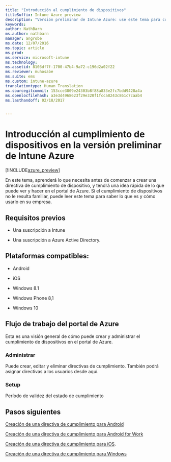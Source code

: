 ```yaml
---
title: "Introducción al cumplimiento de dispositivos"
titleSuffix: Intune Azure preview
description: "Versión preliminar de Intune Azure: use este tema para comprender los requisitos previos necesarios para crear directivas de cumplimiento en Microsoft Intune."
keywords: 
author: NathBarn
ms.author: nathbarn
manager: angrobe
ms.date: 12/07/2016
ms.topic: article
ms.prod: 
ms.service: microsoft-intune
ms.technology: 
ms.assetid: 8103df7f-1700-47b4-9a72-c196d2a02f22
ms.reviewer: muhosabe
ms.suite: ems
ms.custom: intune-azure
translationtype: Human Translation
ms.sourcegitcommit: 153cce3809e24303b8f88a833e2fc7bdd9428a4a
ms.openlocfilehash: a3e3d4968623f29e320f1fcca8243c861c7caab4
ms.lasthandoff: 02/18/2017


---
```


# <a name="get-started-with-device-compliance-in-intune-azure-preview"></a>Introducción al cumplimiento de dispositivos en la versión preliminar de Intune Azure


[!INCLUDE[azure_preview](../includes/azure_preview.md)]

En este tema, aprenderá lo que necesita antes de comenzar a crear una directiva de cumplimiento de dispositivo, y tendrá una idea rápida de lo que puede ver y hacer en el portal de Azure. Si el cumplimiento de dispositivos no le resulta familiar, puede leer este tema para saber lo que es y cómo usarlo en su empresa.

##  <a name="pre-requisites"></a>Requisitos previos


-   Una suscripción a Intune

-   Una suscripción a Azure Active Directory.



##  <a name="supported-platforms"></a>Plataformas compatibles:


-   Android

-   iOS

-   Windows 8.1

-   Windows Phone 8,1

-   Windows 10

##  <a name="azure-portal-workflow"></a>Flujo de trabajo del portal de Azure


Esta es una visión general de cómo puede crear y administrar el cumplimiento de dispositivos en el portal de Azure.

<!---### Overview

When you choose the **Set device compliance** workload, the blade opens with an  **Overview** section that displays a summary view of your compliance policies that you have created and the status of the devices they have been applied to. If you
don’t have any policies configured yet, the overview will just include the various reports but with no data.--->

### <a name="manage"></a>Administrar

Puede crear, editar y eliminar directivas de cumplimiento. También podrá asignar directivas a los usuarios desde aquí.

<!---### Monitor

This section is a detailed view of what you see in the **Overview**. A list of all the reports are displayed in this section and you can interactively drill down through each of these reports.--->

### <a name="setup"></a>Setup

Período de validez del estado de cumplimiento

##  <a name="next-steps"></a>Pasos siguientes
[Creación de una directiva de cumplimiento para Android](create-a-compliance-policy-for-android.md)

[Creación de una directiva de cumplimiento para Android for Work](create-a-compliance-policy-for-android-for-work.md)

[Creación de una directiva de cumplimiento para iOS](create-a-compliance-policy-for-ios.md).

[Creación de una directiva de cumplimiento para Windows](create-a-compliance-policy-for-windows.md)

